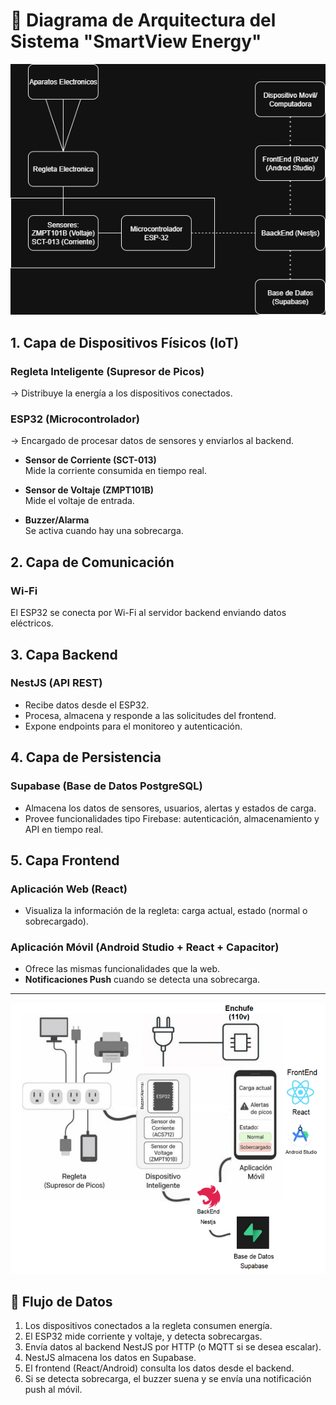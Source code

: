 # 🧠 Diagrama de Arquitectura del Sistema "SmartView Energy"

<img src="./DiagramaArqitecturaProyectoFinal2.png" width="800">

## 1. Capa de Dispositivos Físicos (IoT)
### Regleta Inteligente (Supresor de Picos)
→ Distribuye la energía a los dispositivos conectados.

### ESP32 (Microcontrolador)
→ Encargado de procesar datos de sensores y enviarlos al backend.

- **Sensor de Corriente (SCT-013)**  
  Mide la corriente consumida en tiempo real.

- **Sensor de Voltaje (ZMPT101B)**  
  Mide el voltaje de entrada.

- **Buzzer/Alarma**  
  Se activa cuando hay una sobrecarga.

## 2. Capa de Comunicación
### Wi-Fi
El ESP32 se conecta por Wi-Fi al servidor backend enviando datos eléctricos.

## 3. Capa Backend
### NestJS (API REST)
- Recibe datos desde el ESP32.
- Procesa, almacena y responde a las solicitudes del frontend.
- Expone endpoints para el monitoreo y autenticación.

## 4. Capa de Persistencia
### Supabase (Base de Datos PostgreSQL)
- Almacena los datos de sensores, usuarios, alertas y estados de carga.
- Provee funcionalidades tipo Firebase: autenticación, almacenamiento y API en tiempo real.

## 5. Capa Frontend
### Aplicación Web (React)
- Visualiza la información de la regleta: carga actual, estado (normal o sobrecargado).

### Aplicación Móvil (Android Studio + React + Capacitor)
- Ofrece las mismas funcionalidades que la web.
- **Notificaciones Push** cuando se detecta una sobrecarga.

---

<img src="DiagramaArqitecturaProyectoFinal.png" width="800">

## 🔄 Flujo de Datos
1. Los dispositivos conectados a la regleta consumen energía.  
2. El ESP32 mide corriente y voltaje, y detecta sobrecargas.  
3. Envía datos al backend NestJS por HTTP (o MQTT si se desea escalar).  
4. NestJS almacena los datos en Supabase.  
5. El frontend (React/Android) consulta los datos desde el backend.  
6. Si se detecta sobrecarga, el buzzer suena y se envía una notificación push al móvil.
